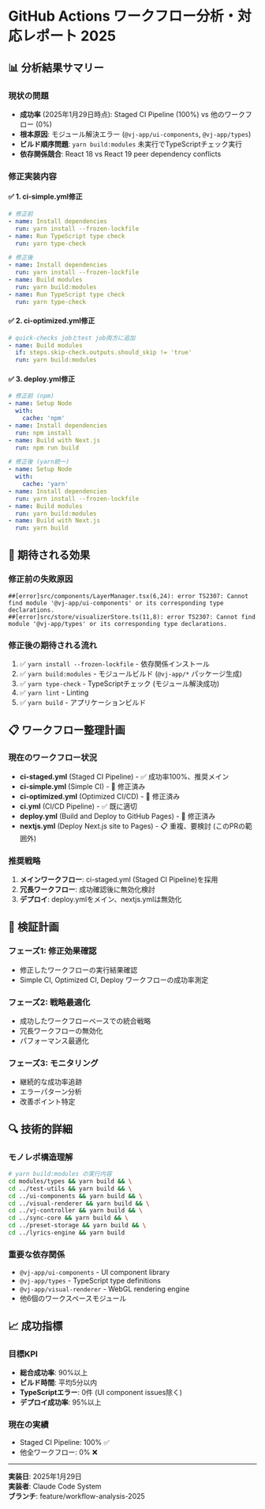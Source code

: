 # GitHub Actions ワークフロー分析・対応レポート 2025

## 📊 **分析結果サマリー**

### **現状の問題**
- **成功率** (2025年1月29日時点): Staged CI Pipeline (100%) vs 他のワークフロー (0%)
- **根本原因**: モジュール解決エラー (`@vj-app/ui-components`, `@vj-app/types`)
- **ビルド順序問題**: `yarn build:modules` 未実行でTypeScriptチェック実行
- **依存関係競合**: React 18 vs React 19 peer dependency conflicts

### **修正実装内容**

#### ✅ **1. ci-simple.yml修正**
```yaml
# 修正前
- name: Install dependencies
  run: yarn install --frozen-lockfile
- name: Run TypeScript type check
  run: yarn type-check

# 修正後  
- name: Install dependencies
  run: yarn install --frozen-lockfile
- name: Build modules
  run: yarn build:modules
- name: Run TypeScript type check
  run: yarn type-check
```

#### ✅ **2. ci-optimized.yml修正**
```yaml
# quick-checks jobとtest job両方に追加
- name: Build modules
  if: steps.skip-check.outputs.should_skip != 'true'
  run: yarn build:modules
```

#### ✅ **3. deploy.yml修正**
```yaml
# 修正前 (npm)
- name: Setup Node
  with:
    cache: 'npm'
- name: Install dependencies
  run: npm install
- name: Build with Next.js
  run: npm run build

# 修正後 (yarn統一)
- name: Setup Node
  with:
    cache: 'yarn'
- name: Install dependencies
  run: yarn install --frozen-lockfile
- name: Build modules
  run: yarn build:modules
- name: Build with Next.js
  run: yarn build
```

## 🎯 **期待される効果**

### **修正前の失敗原因**
```
##[error]src/components/LayerManager.tsx(6,24): error TS2307: Cannot find module '@vj-app/ui-components' or its corresponding type declarations.
##[error]src/store/visualizerStore.ts(11,8): error TS2307: Cannot find module '@vj-app/types' or its corresponding type declarations.
```

### **修正後の期待される流れ**
1. ✅ `yarn install --frozen-lockfile` - 依存関係インストール
2. ✅ `yarn build:modules` - モジュールビルド (`@vj-app/*` パッケージ生成)
3. ✅ `yarn type-check` - TypeScriptチェック (モジュール解決成功)
4. ✅ `yarn lint` - Linting
5. ✅ `yarn build` - アプリケーションビルド

## 📋 **ワークフロー整理計画**

### **現在のワークフロー状況**
- **ci-staged.yml** (Staged CI Pipeline) - ✅ 成功率100%、推奨メイン
- **ci-simple.yml** (Simple CI) - 🔧 修正済み
- **ci-optimized.yml** (Optimized CI/CD) - 🔧 修正済み
- **ci.yml** (CI/CD Pipeline) - ✅ 既に適切
- **deploy.yml** (Build and Deploy to GitHub Pages) - 🔧 修正済み
- **nextjs.yml** (Deploy Next.js site to Pages) - 📋 重複、要検討 (このPRの範囲外)

### **推奨戦略**
1. **メインワークフロー**: ci-staged.yml (Staged CI Pipeline)を採用
2. **冗長ワークフロー**: 成功確認後に無効化検討
3. **デプロイ**: deploy.ymlをメイン、nextjs.ymlは無効化

## 🧪 **検証計画**

### **フェーズ1: 修正効果確認**
- 修正したワークフローの実行結果確認
- Simple CI, Optimized CI, Deploy ワークフローの成功率測定

### **フェーズ2: 戦略最適化**
- 成功したワークフローベースでの統合戦略
- 冗長ワークフローの無効化
- パフォーマンス最適化

### **フェーズ3: モニタリング**
- 継続的な成功率追跡
- エラーパターン分析
- 改善ポイント特定

## 🔍 **技術的詳細**

### **モノレポ構造理解**
```bash
# yarn build:modules の実行内容
cd modules/types && yarn build && \
cd ../test-utils && yarn build && \
cd ../ui-components && yarn build && \
cd ../visual-renderer && yarn build && \
cd ../vj-controller && yarn build && \
cd ../sync-core && yarn build && \
cd ../preset-storage && yarn build && \
cd ../lyrics-engine && yarn build
```

### **重要な依存関係**
- `@vj-app/ui-components` - UI component library
- `@vj-app/types` - TypeScript type definitions
- `@vj-app/visual-renderer` - WebGL rendering engine
- 他6個のワークスペースモジュール

## 📈 **成功指標**

### **目標KPI**
- **総合成功率**: 90%以上
- **ビルド時間**: 平均5分以内
- **TypeScriptエラー**: 0件 (UI component issues除く)
- **デプロイ成功率**: 95%以上

### **現在の実績** 
- Staged CI Pipeline: 100% ✅
- 他全ワークフロー: 0% ❌

---

**実装日**: 2025年1月29日  
**実装者**: Claude Code System  
**ブランチ**: feature/workflow-analysis-2025